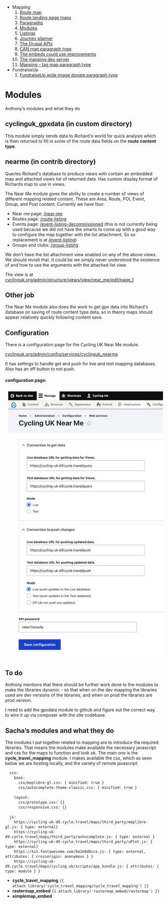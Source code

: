 * Mapping
    1. [Route map](route-content-type.md)
    2. [Route landing page maps](route-landing-page-content-type.md)
    3. [Paragraphs](paragraph-embeds.md)
    4. [Modules](relevant-modules.md)
    5. [Listings](listing-pages.md)
    6. [Journey planner](journey-planner.md)
    7. [The Drupal APIs](api.md)
    8. [CAN map paragraph type](can.md)
    9. [The embeds could use improvements](embed-improvement-notes.md)
    10. [The mapping dev server](devserver.md)
    11. [Mapping - tag map paragraph type](tagmap.md)
* FundraiseUp
    1. [FundraiseUp wide image donate paragraph type](fundraiseup-wide.md)


# Modules
Anthony’s modules and what they do

## cyclinguk_gpxdata (in custom directory)
This module simply sends data to Richard's world for quick analysis which is then returned to fill in some of the route data fields on the **route content type**.

## nearme (in contrib directory)
Queries Richard's database to produce views with contain an embedded map and attached views list of returned data.  Has custom display format of Richards map to use in views.

The Near Me module gives the ability to create a number of views of different mapping related content. These are Area, Route, POI, Event, Group, and Post content. Currently we have four:

* Near me page: [/near-me](https://www.cyclinguk.org/near-me)
* Routes page: [/route-listing](https://www.cyclinguk.org/route-listing)
* Events page: [/event-listing-decommissioned](https://www.cyclinguk.org/event-listing-decommissioned) (this is not currently being used because we did not have the smarts to come up with a good way to configure the map together with the list attachment. So so replacement is at [/event-listing](https://www.cyclinguk.org/event-listing))
* Groups and clubs: [/group-listing](https://www.cyclinguk.org/group-listing)

We don't have the list attachment view enabled on any of the above views. We should revisit that. It could be we simply never understood the existence of and how to use the arguments with the attached list view.

The view is at [cyclinguk.org/admin/structure/views/view/near_me/edit/page_1](https://www.cyclinguk.org/admin/structure/views/view/near_me/edit/page_1)

## Other job
The Near Me module also does the work to get gpx data into Richard's database on saving of route content type data, so in theory maps should appear relatively quickly following content save.

## Configuration
There is a configuration page for the Cycling UK Near Me module.

[cyclinguk.org/admin/config/services/cyclinguk_nearme](https://www.cyclinguk.org/admin/config/services/cyclinguk_nearme)

It has settings to handle get and push for live and test mapping databases. Also has an off button to not push.

#### configuration page:
<img src="./assets/map-doc-near-me-config.png" alt="configuration page" style="padding: 10px;"/>

## To do

Anthony mentions that there should be further work done to the modules to make the libraries dynamic - so that when on the dev mapping the libraries used are dev versions of the libraries, and when on prod the libraries are prod version.

I need to add the gpxdata module to github and figure out the correct way to wire it up via composer with the site codebase.


## Sacha’s modules and what they do
The modules I put together related to mapping are to introduce the required libraries. That means the modules make available the necessary javascript and css for the maps to function and look ok. The main one is the **cycle_travel_mapping** module. I makes available the css, which as seen below we are hosting locally, and the variety of remote javascript:

```cycle_travel_mapping:
  css:
    base:
      css/maplibre-gl.css: { minified: true }
      css/autocomplete-theme-classic.css: { minified: true }

    layout:
      css/prototype.css: {}
      css/responsive.css: {}

  js:
    https://cycling-uk-d9.cycle.travel/maps/third_party/maplibre-gl.js: { type: external}
    https://cycling-uk-d9.cycle.travel/maps/third_party/autocomplete.js: { type: external }
    https://cycling-uk-d9.cycle.travel/maps/third_party/uPlot.js: { type: external}
    https://kit.fontawesome.com/9a2e8d8cca.js: { type: external, attributes: { crossorigin: anonymous } }
    https://cycling-uk-d9.cycle.travel/maps/cycling_uk/scripts/app_bundle.js: { attributes: { type: module } }
```

  - **cycle_travel_mapping** ```{{ attach_library('cycle_travel_mapping/cycle_travel_mapping') }}```
  - **rastermap_embed** ```{{ attach_library('rastermap_embed/rastermap') }}```
  - **simplemap_embed**
